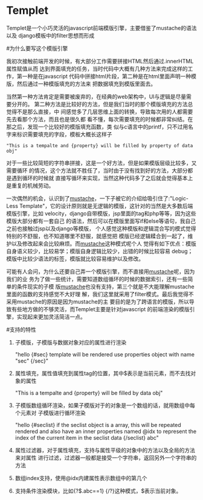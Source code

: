 Templet
=======

Templet是一个小巧灵活的javascript前端模版引擎，主要借鉴了mustache的语法以及
django模板中的filter思想而形成

#为什么要写这个模版引擎

我初次接触前端开发的时候，有大部分工作需要拼接HTML然后通过.innerHTML属性赋值从而
达到界面填充的任务，当时代码中大概有几种方法来完成这样的工作，第一种是在javascript 
代码中拼接html片段，第二种是在html里面声明一种模版，然后通过一种模版填充的方法来
把数据填充到模版里面去。

当然第一种方法肯定是需要被废弃的，在经典的web架构中，UI与逻辑是尽量需要分开的。
第二种方法是比较好的方法，但是我们当时的那个模版填充的方法总觉得不是那么直接，中
间感觉多了几层思维上面的转换，导致每次用的人都需要先去看那个方法，而且也是很久都
看不懂，每次需要填充的时候都非常纠结。在那之后，发现一个比较好的模版填充函数，类
似与c语言中的printf，只不过用名字来标识需要填充的字段，模板大概长这样子

	"This is a tempalte and {property} will be filled by property of data obj"

对于一些比较简短的字符串拼接，这是一个好方法，但是如果模版层级比较多，又需要循环
的情况，这个方法就不胜任了，当时由于没有找到好的方法，大部分都是遇到循环的时候就
直接写循环来实现，当然这种代码多了之后就会觉得基本上是重复的机械劳动。

一次偶然的机会，认识到了[mustache]，一下子被它的介绍给吸引住了:"Logic-Less
Template"，它的设计原则就是无逻辑的模版，这针对的当然是大多数后端模版引擎，比如
velocity，django自带模版，jsp里面的tag和php等等，因为这些模版大部分都有一套自己
的语法，然后可以在模版里面写if和else等语句，我自己之前也接触过jsp以及django等模版，
个人感觉这种模版和逻辑混合写的模式觉得特别的不舒服，也不知道哪里不舒服，就感觉把
模版已经逻辑糅合到一起了，维护以及修改起来会比较麻烦。而[mustache]这种模式呢个人
觉得有如下优点：模版自身语义较少，比较易学；模版自身逻辑比较少，出错的时候比较容易
debug；模版中比较少语法的标签，模版就比较容易维护以及修改。

可能有人会问，为什么还要自己弄一个模版引擎，而不直接用[mustache]呢，因为我们的业
务为了做一些统计，需要知道数组循环的时候的数据索引，还有一些简单的条件现实的子模
版[mustache]也没有支持，第三个就是不大能理解mustache里面的函数的支持感觉不大好理
解，我们这里就采用了filter模式。最后我觉得不采用mustache的原因是因为mustache的主
要目的是为了跨语言的模版，所以导致有些地方做的不够灵活，而Templet主要是针对javascript
的前端渲染的模版引擎，实现起来更加灵活简洁一点。

#支持的特性

1.	子模版，子模版与数据对象对应的属性进行渲染
	
	"hello {#sec} template will be rendered use properties object with name "sec" {/sec}"

2.	属性填充，属性值填充到属性tag的位置，其中$表示是当前元素，而不去找对象的属性
	
	"This is a tempalte and {property} will be filled by data obj"

3.	子模版数组循环渲染，如果子模版对于的对象是一个数组的话，就用数组中每个元素对
	子模版进行循环渲染

	"hello {#seclist} if the seclist object is a array, this will be repeated
rendered and also have an inner properties named @idx to represent the index of
the current item in the seclist data {/seclist} abc"

4.	属性过滤器，对于属性填充，支持与属性平级的对象中的方法以及全局的方法来对属性
	进行过滤，过滤器一般都是接受一个字符串，返回另外一个字符串的方法

5.	数组index支持，使用@idx内建属性表示数组中的第几个

6.	支持条件渲染模块，比如{?$.abc==1} {/?}这种模式，$表示当前对象。

[mustache]:https://github.com/janl/mustache.js

